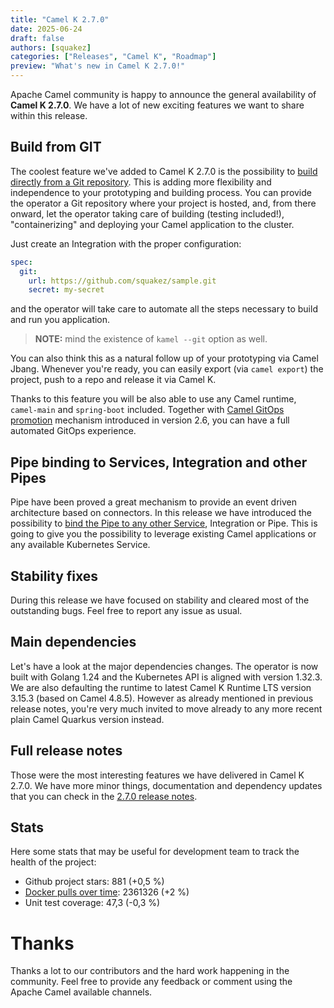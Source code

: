 ```yaml
---
title: "Camel K 2.7.0"
date: 2025-06-24
draft: false
authors: [squakez]
categories: ["Releases", "Camel K", "Roadmap"]
preview: "What's new in Camel K 2.7.0!"
---
```


Apache Camel community is happy to announce the general availability of **Camel K 2.7.0**. We have a lot of new exciting features we want to share within this release.

## Build from GIT

The coolest feature we've added to Camel K 2.7.0 is the possibility to [build directly from a Git repository](/camel-k/next/running/build-from-git.html). This is adding more flexibility and independence to your prototyping and building process. You can provide the operator a Git repository where your project is hosted, and, from there onward, let the operator taking care of building (testing included!), "containerizing" and deploying your Camel application to the cluster.

Just create an Integration with the proper configuration:

```yaml
spec:
  git:
    url: https://github.com/squakez/sample.git
    secret: my-secret
```

and the operator will take care to automate all the steps necessary to build and run you application.

> **NOTE:** mind the existence of `kamel --git` option as well.

You can also think this as a natural follow up of your prototyping via Camel Jbang. Whenever you're ready, you can easily export (via `camel export`) the project, push to a repo and release it via Camel K.

Thanks to this feature you will be also able to use any Camel runtime, `camel-main` and `spring-boot` included. Together with [Camel GitOps promotion](/camel-k/next/running/promoting.html#gitops) mechanism introduced in version 2.6, you can have a full automated GitOps experience.

## Pipe binding to Services, Integration and other Pipes

Pipe have been proved a great mechanism to provide an event driven architecture based on connectors. In this release we have introduced the possibility to [bind the Pipe to any other Service](/camel-k/next/pipes/pipes.html#_binding_to_a_service_integration_or_pipe), Integration or Pipe. This is going to give you the possibility to leverage existing Camel applications or any available Kubernetes Service.

## Stability fixes

During this release we have focused on stability and cleared most of the outstanding bugs. Feel free to report any issue as usual.

## Main dependencies

Let's have a look at the major dependencies changes. The operator is now built with Golang 1.24 and the Kubernetes API is aligned with version 1.32.3. We are also defaulting the runtime to latest Camel K Runtime LTS version 3.15.3 (based on Camel 4.8.5). However as already mentioned in previous release notes, you're very much invited to move already to any more recent plain Camel Quarkus version instead.

## Full release notes

Those were the most interesting features we have delivered in Camel K 2.7.0. We have more minor things, documentation and dependency updates that you can check in the [2.7.0 release notes](https://github.com/apache/camel-k/releases/tag/v2.7.0).

## Stats

Here some stats that may be useful for development team to track the health of the project:

* Github project stars: 881 (+0,5 %)
* [Docker pulls over time](https://hub.docker.com/v2/repositories/apache/camel-k/): 2361326 (+2 %)
* Unit test coverage: 47,3 (-0,3 %)

# Thanks

Thanks a lot to our contributors and the hard work happening in the community. Feel free to provide any feedback or comment using the Apache Camel available channels.
